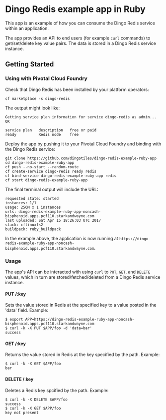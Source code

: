 # Dingo Redis example app in Ruby

This app is an example of how you can consume the Dingo Redis service within an application.

The app provides an API to end users (for example `curl` commands) to get/set/delete key value pairs. The data is stored in a Dingo Redis service instance.

## Getting Started

### Using with Pivotal Cloud Foundry

Check that Dingo Redis has been installed by your platform operators:

```
cf marketplace -s dingo-redis
```

The output might look like:

```
Getting service plan information for service dingo-redis as admin...
OK

service plan   description   free or paid
ready          Redis node    free
```

Deploy the app by pushing it to your Pivotal Cloud Foundry and binding with the Dingo Redis service:

```
git clone https://github.com/dingotiles/dingo-redis-example-ruby-app
cd dingo-redis-example-ruby-app
cf push --no-start --random-route
cf create-service dingo-redis ready redis
cf bind-service dingo-redis-example-ruby-app redis
cf start dingo-redis-example-ruby-app
```

The final terminal output will include the URL:

```
requested state: started
instances: 1/1
usage: 256M x 1 instances
urls: dingo-redis-example-ruby-app-noncash-bisphenoid.apps.pcf110.starkandwayne.com
last uploaded: Sat Apr 15 18:26:03 UTC 2017
stack: cflinuxfs2
buildpack: ruby_buildpack
```

In the example above, the application is now running at `https://dingo-redis-example-ruby-app-noncash-bisphenoid.apps.pcf110.starkandwayne.com`.


### Usage

The app's API can be interacted with using `curl` to `PUT`, `GET`, and `DELETE` values, which in turn are stored/fetched/deleted from a Dingo Redis service instance.

#### PUT /:key

Sets the value stored in Redis at the specified key to a value posted in the 'data' field. Example:

```
$ export APP=https://dingo-redis-example-ruby-app-noncash-bisphenoid.apps.pcf110.starkandwayne.com
$ curl -k -X PUT $APP/foo -d 'data=bar'
success
```

#### GET /:key

Returns the value stored in Redis at the key specified by the path. Example:

```
$ curl -k -X GET $APP/foo
bar
```

#### DELETE /:key

Deletes a Redis key spcified by the path. Example:

```
$ curl -k -X DELETE $APP/foo
success
$ curl -k -X GET $APP/foo
key not present
```
